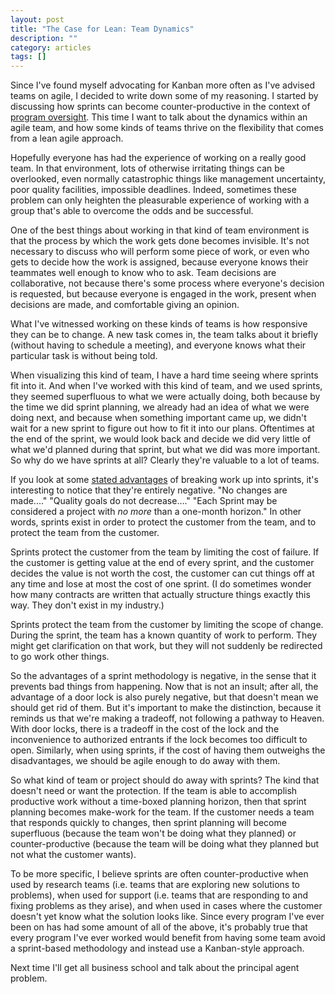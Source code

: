 ```yaml
---
layout: post
title: "The Case for Lean: Team Dynamics"
description: ""
category: articles
tags: []
---
```


Since I've found myself advocating for Kanban more often
as I've advised teams on agile, I decided to write down some
of my reasoning. I started by discussing how sprints can
become counter-productive in the context of [program oversight][1].
This time I want to talk about the dynamics within an agile team,
and how some kinds of teams thrive on the flexibility that comes from
a lean agile approach.

Hopefully everyone has had the experience of working on a really good team. In
that environment, lots of otherwise irritating things can be overlooked, even
normally catastrophic things like management uncertainty, poor quality
facilities, impossible deadlines. Indeed, sometimes these problem can only
heighten the pleasurable experience of working with a group that's able to
overcome the odds and be successful.

One of the best things about working in that kind of team environment is that
the process by which the work gets done becomes invisible. It's not necessary
to discuss who will perform some piece of work, or even who gets to decide
how the work is assigned, because everyone knows their teammates well enough
to know who to ask. Team decisions are collaborative, not because there's
some process where everyone's decision is requested, but because everyone is
engaged in the work, present when decisions are made, and comfortable giving
an opinion.

What I've witnessed working on these kinds of teams is how responsive they
can be to change. A new task comes in, the team talks about it briefly
(without having to schedule a meeting), and everyone knows what their particular
task is without being told.

When visualizing this kind of team, I have a hard time seeing where sprints
fit into it. And when I've worked with this kind of team, and we used sprints,
they seemed superfluous to what we were actually doing, both because by the
time we did sprint planning, we already had an idea of what we were doing next,
and because when something important came up, we didn't wait for a new sprint
to figure out how to fit it into our plans. Oftentimes at the end of the sprint,
we would look back and decide we did very little of what we'd planned during that
sprint, but what we did was more important. So why do we have sprints at all?
Clearly they're valuable to a lot of teams.

If you look at some [stated advantages][2] of breaking work up into sprints, 
it's interesting to notice that they're entirely negative. "No changes are made...."
"Quality goals do not decrease...." "Each Sprint may be considered a project with
*no more* than a one-month horizon." In other words, sprints exist in order to
protect the customer from the team, and to protect the team from the customer.

Sprints protect the customer from the team by limiting the cost of failure. If
the customer is getting value at the end of every sprint, and the customer decides
the value is not worth the cost, the customer can cut things off at any time and
lose at most the cost of one sprint. (I do sometimes wonder how many contracts are
written that actually structure things exactly this way. They don't exist in my
industry.)

Sprints protect the team from the customer by limiting the scope of change. During
the sprint, the team has a known quantity of work to perform. They might get
clarification on that work, but they will not suddenly be redirected to go work
other things.

So the advantages of a sprint methodology is negative, in the sense that it prevents
bad things from happening. Now that is not an insult; after all, the advantage of
a door lock is also purely negative, but that doesn't mean we should get rid of them.
But it's important to make the distinction, because it reminds us that we're making
a tradeoff, not following a pathway to Heaven. With door locks, there is a tradeoff
in the cost of the lock and the inconvenience to authorized entrants if the lock
becomes too difficult to open. Similarly, when using sprints, if the cost of having
them outweighs the disadvantages, we should be agile enough to do away with them.

So what kind of team or project should do away with sprints? The kind that doesn't
need or want the protection. If the team is able to accomplish productive work
without a time-boxed planning horizon, then that sprint planning becomes make-work
for the team. If the customer needs a team that responds quickly to changes, then
sprint planning will become superfluous (because the team won't be doing what they
planned) or counter-productive (because the team will be doing what they planned
but not what the customer wants).

To be more specific, I believe sprints are often counter-productive when used
by research teams (i.e. teams that are exploring new solutions to problems),
when used for support (i.e. teams that are responding to and fixing problems as
they arise), and when used in cases where the customer doesn't yet know what
the solution looks like. Since every program I've ever been on has had some amount
of all of the above, it's probably true that every program I've ever worked would
benefit from having some team avoid a sprint-based methodology and instead use
a Kanban-style approach.

Next time I'll get all business school and talk about the principal agent problem.

[1]:https://dzone.com/articles/the-case-for-lean-oversight
[2]:http://www.scrumguides.org/scrum-guide.html#events-sprint

